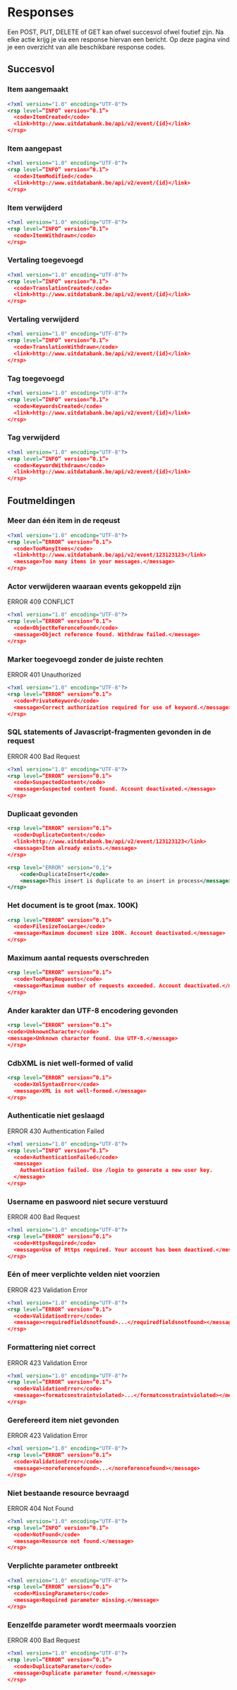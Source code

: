 ---
---

# Responses

Een POST, PUT, DELETE of GET kan ofwel succesvol ofwel foutief zijn. Na elke actie krijg je via een response hiervan een bericht. Op deze pagina vind je een overzicht van alle beschikbare response codes.

## Succesvol

### Item aangemaakt

~~~ xml
<?xml version="1.0" encoding="UTF-8"?>
<rsp level=”INFO” version=”0.1”>
  <code>ItemCreated</code>
  <link>http://www.uitdatabank.be/api/v2/event/{id}</link>
</rsp>
~~~

### Item aangepast

~~~ xml
<?xml version="1.0" encoding="UTF-8"?>
<rsp level=”INFO” version=”0.1”>
  <code>ItemModified</code>
  <link>http://www.uitdatabank.be/api/v2/event/{id}</link>
</rsp>
~~~

### Item verwijderd

~~~xml
<?xml version="1.0" encoding="UTF-8"?>
<rsp level=”INFO” version=”0.1”>
  <code>ItemWithdrawn</code>
</rsp>
~~~

### Vertaling toegevoegd

~~~ xml
<?xml version="1.0" encoding="UTF-8"?>
<rsp level=”INFO” version=”0.1”>
  <code>TranslationCreated</code>
  <link>http://www.uitdatabank.be/api/v2/event/{id}</link>
</rsp>
~~~

### Vertaling verwijderd

~~~ xml
<?xml version="1.0" encoding="UTF-8"?>
<rsp level=”INFO” version=”0.1”>
  <code>TranslationWithdrawn</code>
  <link>http://www.uitdatabank.be/api/v2/event/{id}</link>
</rsp>
~~~

### Tag toegevoegd

~~~ xml
<?xml version="1.0" encoding="UTF-8"?>
<rsp level=”INFO” version=”0.1”>
  <code>KeywordsCreated</code>
  <link>http://www.uitdatabank.be/api/v2/event/{id}</link>
</rsp>
~~~

### Tag verwijderd

~~~ xml
<?xml version="1.0" encoding="UTF-8"?>
<rsp level=”INFO” version=”0.1”>
  <code>KeywordWithdrawn</code>
  <link>http://www.uitdatabank.be/api/v2/event/{id}</link>
</rsp>
~~~

## Foutmeldingen

### Meer dan één item in de reqeust

~~~xml
<?xml version="1.0" encoding="UTF-8"?>
<rsp level=”ERROR” version=”0.1”>
  <code>TooManyItems</code>
  <link>http://www.uitdatabank.be/api/v2/event/123123123</link>
  <message>Too many items in your messages.</message>
</rsp>
~~~

### Actor verwijderen waaraan events gekoppeld zijn

ERROR 409 CONFLICT
~~~ xml
<?xml version="1.0" encoding="UTF-8"?>
<rsp level=”ERROR” version=”0.1”>
  <code>ObjectReferenceFound</code>
  <message>Object reference found. Withdraw failed.</message>
</rsp>
~~~

### Marker toegevoegd zonder de juiste rechten

ERROR 401 Unauthorized
~~~ xml
<?xml version="1.0" encoding="UTF-8"?>
<rsp level=”ERROR” version=”0.1”>
  <code>PrivateKeyword</code>
  <message>Correct authorization required for use of keyword.</message>
</rsp>
~~~

### SQL statements of Javascript-fragmenten gevonden in de request

ERROR 400 Bad Request
~~~ xml
<?xml version="1.0" encoding="UTF-8"?>
<rsp level=”ERROR” version=”0.1”>
  <code>SuspectedContent</code>
  <message>Suspected content found. Account deactivated.</message>
</rsp>
~~~


### Duplicaat gevonden

~~~ xml
<rsp level=”ERROR” version=”0.1”>
  <code>DuplicateContent</code>
  <link>http://www.uitdatabank.be/api/v2/event/123123123</link>
  <message>Item already exists.</message>
</rsp>
~~~

~~~ xml
<rsp level="ERROR" version="0,1">
    <code>DuplicateInsert</code>
    <message>This insert is duplicate to an insert in process</message>
</rsp>
~~~

### Het document is te groot (max. 100K)

~~~ xml
<rsp level=”ERROR” version=”0.1”>
  <code>FilesizeTooLarge</code>
  <message>Maximum document size 100K. Account deactivated.</message>
</rsp>
~~~

### Maximum aantal requests overschreden

~~~ xml
<rsp level=”ERROR” version=”0.1”>
  <code>TooManyRequests</code>
  <message>Maximum number of requests exceeded. Account deactivated.</message>
</rsp>
~~~

### Ander karakter dan UTF-8 encodering gevonden

~~~ xml
<rsp level=”ERROR” version=”0.1”>
<code>UnknownCharacter</code>
<message>Unknown character found. Use UTF-8.</message>
</rsp>
~~~

### CdbXML is niet well-formed of valid

~~~ xml
<rsp level=”ERROR” version=”0.1”>
  <code>XmlSyntaxError</code>
  <message>XML is not well-formed.</message>
</rsp>
~~~

### Authenticatie niet geslaagd

ERROR 430 Authentication Failed
~~~ xml
<?xml version="1.0" encoding="UTF-8"?>
<rsp level=”INFO” version=”0.1”>
  <code>AuthenticationFailed</code>
  <message>
    Authentication failed. Use /login to generate a new user key.
  </message>
</rsp>
~~~

### Username en paswoord niet secure verstuurd

ERROR 400 Bad Request
~~~ xml
<?xml version="1.0" encoding="UTF-8"?>
<rsp level=”ERROR” version=”0.1”>
  <code>HttpsRequired</code>
  <message>Use of Https required. Your account has been deactived.</message>
</rsp>
~~~

### Eén of meer verplichte velden niet voorzien

ERROR 423 Validation Error
~~~ xml
<?xml version="1.0" encoding="UTF-8"?>
<rsp level=”ERROR” version=”0.1”>
  <code>ValidationError</code>
  <message><requiredfieldsnotfound>...</requiredfieldsnotfound></message>
</rsp>
~~~

### Formattering niet correct

ERROR 423 Validation Error
~~~ xml
<?xml version="1.0" encoding="UTF-8"?>
<rsp level=”ERROR” version=”0.1”>
  <code>ValidationError</code>
  <message><formatconstraintviolated>...</formatconstraintviolated></message>
</rsp>
~~~

### Gerefereerd item niet gevonden

ERROR 423 Validation Error
~~~ xml
<?xml version="1.0" encoding="UTF-8"?>
<rsp level=”ERROR” version=”0.1”>
  <code>ValidationError</code>
  <message><noreferencefound>...</noreferencefound></message>
</rsp>
~~~

### Niet bestaande resource bevraagd

ERROR 404 Not Found
~~~ xml
<?xml version="1.0" encoding="UTF-8"?>
<rsp level=”INFO” version=”0.1”>
  <code>NotFound</code>
  <message>Resource not found.</message>
</rsp>
~~~

### Verplichte parameter ontbreekt

~~~ xml
<?xml version="1.0" encoding="UTF-8"?>
<rsp level=”ERROR” version=”0.1”>
  <code>MissingParameters</code>
  <message>Required parameter missing.</message>
</rsp>
~~~

### Eenzelfde parameter wordt meermaals voorzien

ERROR 400 Bad Request
~~~ xml
<?xml version="1.0" encoding="UTF-8"?>
<rsp level=”ERROR” version=”0.1”>
  <code>DuplicateParameter</code>
  <message>Duplicate parameter found.</message>
</rsp>
~~~

